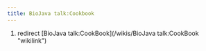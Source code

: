 ```yaml
---
title: BioJava talk:Cookbook
---
```


1.  redirect [BioJava talk:CookBook](/wikis/BioJava talk:CookBook "wikilink")

